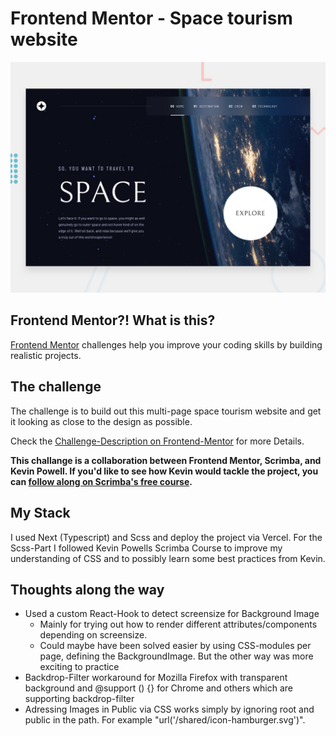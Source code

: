 # Frontend Mentor - Space tourism website
![Design preview for the Space tourism website coding challenge](./preview.jpg)

## Frontend Mentor?! What is this?
[Frontend Mentor](https://www.frontendmentor.io) challenges help you improve your coding skills by building realistic projects. 


## The challenge

The challenge is to build out this multi-page space tourism website and get it looking as close to the design as possible.

Check the [Challenge-Description on Frontend-Mentor](https://www.frontendmentor.io/challenges/space-tourism-multipage-website-gRWj1URZ3) for more Details.

**This challange is a collaboration between Frontend Mentor, Scrimba, and Kevin Powell. If you'd like to see how Kevin would tackle the project, you can [follow along on Scrimba's free course](https://scrimba.com/learn/spacetravel).**

## My Stack
I used Next (Typescript) and Scss and deploy the project via Vercel. For the Scss-Part I followed Kevin Powells Scrimba Course to improve my understanding of CSS and to possibly learn some best practices from Kevin.

## Thoughts along the way
* Used a custom React-Hook to detect screensize for Background Image
    * Mainly for trying out how to render different attributes/components depending on screensize. 
    * Could maybe have been solved easier by using CSS-modules per page, defining the BackgroundImage. But the other way was more exciting to practice
* Backdrop-Filter workaround for Mozilla Firefox with transparent background and @support () {} for Chrome and others which are supporting backdrop-filter
* Adressing Images in Public via CSS works simply by ignoring root and public in the path. For example "url('/shared/icon-hamburger.svg')".